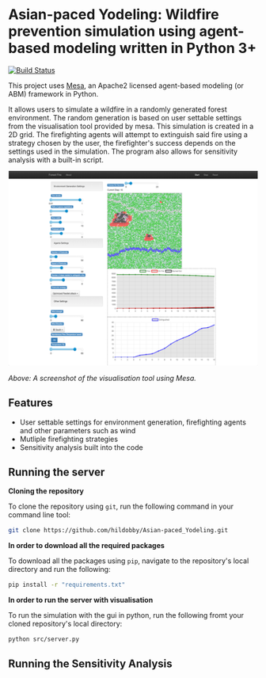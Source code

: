 Asian-paced Yodeling: Wildfire prevention simulation using agent-based modeling written in Python 3+
=========================================
[![Build Status](https://travis-ci.com/hildobby/Asian-paced_Yodeling.png)](https://travis-ci.com/hildobby/Asian-paced_Yodeling)

This project uses [Mesa](https://github.com/projectmesa/mesa), an Apache2 licensed agent-based modeling (or ABM) framework in Python.

It allows users to simulate a wildfire in a randomly generated forest environment. The random generation is based on user settable settings from the visualisation tool provided by mesa. This simulation is created in a 2D grid. The firefighting agents will attempt to extinguish said fire using a strategy chosen by the user, the firefighter's success depends on the settings used in the simulation. The program also allows for sensitivity analysis with a built-in script.

![A screenshot of the simulation's visualisation](https://github.com/hildobby/Asian-paced_Yodeling/blob/master/src/visualisation.png)

*Above: A screenshot of the visualisation tool using Mesa.*

Features
------------

* User settable settings for environment generation, firefighting agents and other parameters such as wind
* Mutliple firefighting strategies
* Sensitivity analysis built into the code

Running the server
------------

**Cloning the repository**

To clone the repository using `git`, run the following command in your command line tool:
```bash
git clone https://github.com/hildobby/Asian-paced_Yodeling.git
```

**In order to download all the required packages**

To download all the packages using `pip`, navigate to the repository's local directory and run the following:
```bash
pip install -r "requirements.txt"
```
**In order to run the server with visualisation**

To run the simulation with the gui in python, run the following fromt your cloned repository's local directory:
```bash
python src/server.py
```

Running the Sensitivity Analysis
------------
